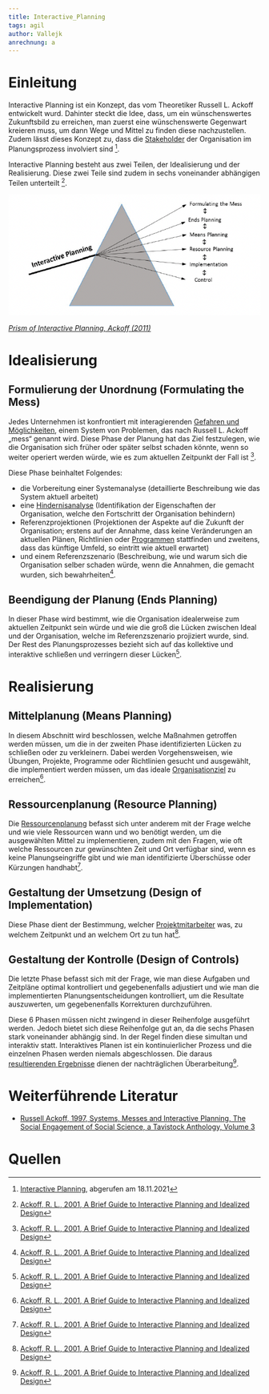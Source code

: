 ```yaml
---
title: Interactive_Planning
tags: agil
author: Vallejk
anrechnung: a
---
```


# Einleitung

Interactive Planning ist ein Konzept, das vom Theoretiker Russell L. Ackoff entwickelt wurd. 
Dahinter steckt die Idee, dass, um ein wünschenswertes Zukunftsbild zu erreichen, man zuerst eine wünschenswerte Gegenwart kreieren muss, um dann Wege 
und Mittel zu finden diese nachzustellen. Zudem lässt dieses Konzept zu, dass die [Stakeholder](Stakeholderanalyse.md) der Organisation im 
Planungsprozess involviert sind [^1].

Interactive Planning besteht aus zwei Teilen, der Idealisierung und der Realisierung. Diese zwei Teile sind zudem in sechs voneinander abhängigen Teilen unterteilt [^2].

![Beispielabbildung](Interactive_Planning/Interactiveplanning.png)

[*Prism of Interactive Planning, Ackoff (2011)*](https://researchgate.net/figure/Prism-of-Interactive-Planning-Source-Ackoff-2011_fig1_305396436)

# Idealisierung

## Formulierung der Unordnung (Formulating the Mess)

Jedes Unternehmen ist konfrontiert mit interagierenden [Gefahren und Möglichkeiten](SWAT_Analyse.md), einem System von Problemen, das nach Russell L. 
Ackoff „mess“ genannt wird.
Diese Phase der Planung hat das Ziel festzulegen, wie die Organisation sich früher oder später selbst schaden könnte, wenn so weiter operiert werden 
würde, wie es zum aktuellen Zeitpunkt der Fall ist [^2].

Diese Phase beinhaltet Folgendes:
* die Vorbereitung einer Systemanalyse (detaillierte Beschreibung wie das System aktuell arbeitet) 
* eine [Hindernisanalyse](Hemmnisanalyse.md) (Identifikation der Eigenschaften der Organisation, welche den Fortschritt der Organisation behindern) 
* Referenzprojektionen (Projektionen der Aspekte auf die Zukunft der Organisation; erstens auf der Annahme, dass keine Veränderungen an aktuellen Plänen, Richtlinien oder [Programmen](Programmmanagement.md) stattfinden und zweitens, dass das künftige Umfeld, so eintritt wie aktuell erwartet) 
* und einem Referenzszenario (Beschreibung, wie und warum sich die Organisation selber schaden würde, wenn die Annahmen, die gemacht wurden, sich bewahrheiten[^2]. 

## Beendigung der Planung (Ends Planning)

In dieser Phase wird bestimmt, wie die Organisation idealerweise zum aktuellen Zeitpunkt sein würde und wie die groß die Lücken zwischen Ideal und der 
Organisation, welche im Referenzszenario projiziert wurde, sind. 
Der Rest des Planungsprozesses bezieht sich auf das kollektive und interaktive schließen und verringern dieser Lücken[^2].

# Realisierung

## Mittelplanung (Means Planning)

In diesem Abschnitt wird beschlossen, welche Maßnahmen getroffen werden müssen, um die in der zweiten Phase identifizierten Lücken zu schließen oder zu verkleinern.
Dabei werden Vorgehensweisen, wie Übungen, Projekte, Programme oder Richtlinien gesucht und ausgewählt, die implementiert werden müssen, um das ideale 
[Organisationziel](Ziel_Planung.md) zu erreichen[^2].

## Ressourcenplanung (Resource Planning)

Die [Ressourcenplanung](Ressourcenplanung.md) befasst sich unter anderem mit der Frage welche und wie viele Ressourcen wann und wo benötigt werden, um die 
ausgewählten Mittel zu implementieren, zudem mit den Fragen, wie oft welche Ressourcen zur gewünschten Zeit und Ort verfügbar sind, wenn es keine Planungseingriffe 
gibt und wie man identifizierte Überschüsse oder Kürzungen handhabt[^2].

## Gestaltung der Umsetzung (Design of Implementation)

Diese Phase dient der Bestimmung, welcher [Projektmitarbeiter](Projektmitarbeiter.md) was, zu welchem Zeitpunkt und an welchem Ort zu tun hat[^2].

## Gestaltung der Kontrolle (Design of Controls)

Die letzte Phase befasst sich mit der Frage, wie man diese Aufgaben und Zeitpläne optimal kontrolliert und gegebenenfalls adjustiert und wie man die implementierten 
Planungsentscheidungen kontrolliert, um die Resultate auszuwerten, um gegebenenfalls Korrekturen durchzuführen.

Diese 6 Phasen müssen nicht zwingend in dieser Reihenfolge ausgeführt werden. Jedoch bietet sich diese Reihenfolge gut an, da die sechs Phasen stark voneinander 
abhängig sind. In der Regel finden diese simultan und interaktiv statt.
Interaktives Planen ist ein kontinuierlicher Prozess und die einzelnen Phasen werden niemals abgeschlossen.
Die daraus [resultierenden Ergebnisse](Erfolgsmessung.md) dienen der nachträglichen Überarbeitung[^2].

# Weiterführende Literatur

* [Russell Ackoff, 1997, Systems, Messes and Interactive Planning, The Social Engagement of Social Science, a Tavistock Anthology, Volume 3](https://www.degruyter.com/document/doi/10.9783/9781512819069-021/html)

# Quellen

[^1]: [Interactive Planning](https://en.wikipedia.org/wiki/Interactive_planning), abgerufen am 18.11.2021
[^2]: [Ackoff, R. L., 2001, A Brief Guide to Interactive Planning and Idealized Design](https://www.ida.liu.se/~steho87/und/htdd01/AckoffGuidetoIdealizedRedesign.pdf)
